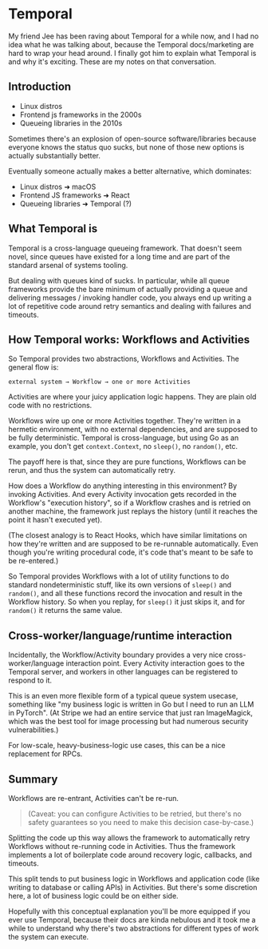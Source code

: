 # Temporal

My friend Jee has been raving about Temporal for a while now, and I had no idea what he was talking about, because the Temporal docs/marketing are hard to wrap your head around. I finally got him to explain what Temporal is and why it's exciting. These are my notes on that conversation.

## Introduction

- Linux distros
- Frontend js frameworks in the 2000s
- Queueing libraries in the 2010s

Sometimes there's an explosion of open-source software/libraries because everyone knows the status quo sucks, but none of those new options is actually substantially better.

Eventually someone actually makes a better alternative, which dominates:

- Linux distros ➜ macOS
- Frontend JS frameworks ➜ React
- Queueing libraries ➜ Temporal (?)

## What Temporal is

Temporal is a cross-language queueing framework. That doesn't seem novel, since queues have existed for a long time and are part of the standard arsenal of systems tooling.

But dealing with queues kind of sucks. In particular, while all queue frameworks provide the bare minimum of actually providing a queue and delivering messages / invoking handler code, you always end up writing a lot of repetitive code around retry semantics and dealing with failures and timeouts.

## How Temporal works: Workflows and Activities

So Temporal provides two abstractions, Workflows and Activities. The general flow is:

    external system → Workflow → one or more Activities

Activities are where your juicy application logic happens. They are plain old code with no restrictions.

Workflows wire up one or more Activities together. They're written in a hermetic environment, with no external dependencies, and are supposed to be fully deterministic. Temporal is cross-language, but using Go as an example, you don't get `context.Context`, no `sleep()`, no `random()`, etc.

The payoff here is that, since they are pure functions, Workflows can be rerun, and thus the system can automatically retry.

How does a Workflow do anything interesting in this environment? By invoking Activities. And every Activity invocation gets recorded in the Workflow's "execution history", so if a Workflow crashes and is retried on another machine, the framework just replays the history (until it reaches the point it hasn't executed yet).

(The closest analogy is to React Hooks, which have similar limitations on how they're written and are supposed to be re-runnable automatically. Even though you're writing procedural code, it's code that's meant to be safe to be re-entered.)

So Temporal provides Workflows with a lot of utility functions to do standard nondeterministic stuff, like its own versions of `sleep()` and `random()`, and all these functions record the invocation and result in the Workflow history. So when you replay, for `sleep()` it just skips it, and for `random()` it returns the same value.

## Cross-worker/language/runtime interaction

Incidentally, the Workflow/Activity boundary provides a very nice cross-worker/language interaction point. Every Activity interaction goes to the Temporal server, and workers in other languages can be registered to respond to it.

This is an even more flexible form of a typical queue system usecase, something like "my business logic is written in Go but I need to run an LLM in PyTorch". (At Stripe we had an entire service that just ran ImageMagick, which was the best tool for image processing but had numerous security vulnerabilities.)

For low-scale, heavy-business-logic use cases, this can be a nice replacement for RPCs.

## Summary

Workflows are re-entrant, Activities can't be re-run.

> (Caveat: you can configure Activities to be retried, but there's no safety guarantees so you need to make this decision case-by-case.)

Splitting the code up this way allows the framework to automatically retry Workflows without re-running code in Activities. Thus the framework implements a lot of boilerplate code around recovery logic, callbacks, and timeouts.

This split tends to put business logic in Workflows and application code (like writing to database or calling APIs) in Activities. But there's some discretion here, a lot of business logic could be on either side.

Hopefully with this conceptual explanation you'll be more equipped if you ever
use Temporal, because their docs are kinda nebulous and it took me a while to
understand why there's two abstractions for different types of work the system
can execute.
